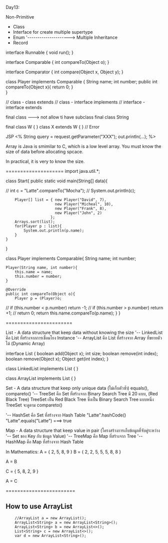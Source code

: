 

Day13:

Non-Primitive
- Class
- Interface for create multiple supertype
- Enum					'---------------------> Multiple Inheritance
- Record

interface Runnable { 
	void run();
}

interface Comparable {
	int compareTo(Object o);
}

interface Comparator {
	int compare(Object x, Object y);
}


class Player implements Comparable {
	String name;
	int number;
	public int compareTo(Object x){
		return 0;
	}	
}

// class - class			extends
// class - interface		implements
// interface - interface 	extends


final class		---> not allow ti have subclass
  final class String

final class W { }
class X extends W { } // Error


JSP
<%
	String query = request.getParameter("XXX");
	out.println(...);
%>

Array is Java is smimilar to C, which is a low level array.
You must know the size of data before allocating spcace.

In practical, it is very to know the size.

====================
import java.util.*;

class Start{
    public static void main(String[] data){
        
//        int c = "Latte".compareTo("Mocha");
//        System.out.println(c);
        
        Player[] list = { new Player("David", 7),
                          new Player("Micheal", 10),
                          new Player("Frank", 8),
                          new Player("John", 2)
                        };
        Arrays.sort(list);
        for(Player p : list){
            System.out.println(p.name);
        }
    }
}

class Player implements Comparable{
    String name;
    int number;
    
    Player(String name, int number){
        this.name = name;
        this.number = number;
    }
    
    @Override
    public int compareTo(Object o){
        Player p = (Player)o;
//        if (this.number < p.number) return -1;
//        if (this.number > p.number) return +1;
//        return 0;
          return this.name.compareTo(p.name);
    }
}


=======================



List - A data structure that keep data without knowing the size
'-- LinkedList	คือ List ที่สร้างจากการเชื่อมโยง Instance
'-- ArrayList คือ List ที่สร้างจาก Array ที่ขยายตัวได้ (Dynamic Array)

interface List { 
	boolean add(Object x);
	int size;
	boolean remove(int index);
	boolean remove(Object x);
	Object get(int index);
}

class LinkedList implements List { }

class ArrayList implements List { }

Set - A data structure that keep only unique data (ไม่เก็บตัวซ้ำ) equals(), compareto()
'-- TreeSet คือ Set ที่สร้างจาก Binary Search Tree มี 20 แบบ, (Red Black Tree)
	TreeSet เป็น Red Black Tree ซึ่งเป็น Binary Search Tree แบบหนึ่ง
	TreeSet จะดูตาม compareto()

'-- HashSet คือ Set ที่สร้างจาก Hash Table
	"Latte".hashCode()
	"Latte".equals("Latte") ===> true

Map - A data structure that keep value in pair (โครงสร้างการเก็บข้อมูลที่จับคู่ระหว่าง
'-- 											Set ของ Key กับ ข้อมูล Value)
'-- TreeMap คือ Map ที่สร้างจาก Tree
'-- HashMap คือ Map ที่สร้างจาก Hash Table


In Mathematics:
A = { 2, 5, 8, 9 }
B = { 2, 2, 5, 5, 5, 8, 8 }

A = B

C = { 5, 8, 2, 9 }

A = C

========================

How to use ArrayList
--------------------

		//ArrayList a = new ArrayList();
        ArrayList<String> a = new ArrayList<String>();
        ArrayList<String> b = new ArrayList<>();
        List<String> c = new ArrayList<>();
        var d = new ArrayList<String>();